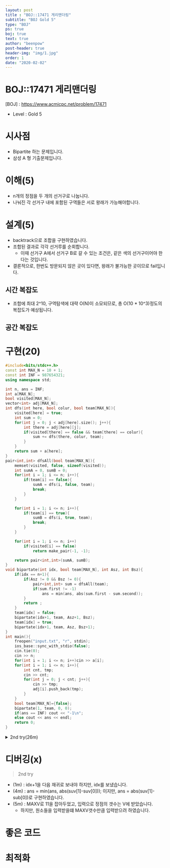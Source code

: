 ```yaml
---
layout: post
title : "BOJ::17471 게리맨더링"
subtitle: "BOJ Gold 5"
type: "BOJ"
ps: true
boj: true
text: true
author: "beenpow"
post-header: true
header-img: "img/1.jpg"
order: 1
date: "2020-02-02"
---
```


# BOJ::17471 게리맨더링
[BOJ] : <https://www.acmicpc.net/problem/17471>
- Level : Gold 5

# 시사점
- Bipartite 하는 문제입니다.
- 삼성 A 형 기출문제입니다.

# 이해(5)
- n개의 정점을 두 개의 선거구로 나눕니다.
- 나눠진 각 선거구 내에 포함된 구역들은 서로 왕래가 가능해야합니다.

# 설계(5)
- backtrack으로 조합을 구현하였습니다.
- 조합된 결과로 각각 선거루를 순회합니다.
  - 이때 선거구 A에서 선거구 B로 갈 수 있는 조건은, 같은 색의 선거구이어야 한다는 것입니다.
- 결론적으로, 한번도 방문되지 않은 곳이 있다면, 왕래가 불가능한 곳이므로 fail입니다.

## 시간 복잡도
- 조합에 최대 2^10, 구역탐색에 대략 O(N)이 소모되므로, 총 O(10 * 10^3)정도의 복잡도가 예상됩니다.

## 공간 복잡도

# 구현(20)

```cpp
#include<bits/stdc++.h>
const int MAX_N = 10 + 1;
const int INF = 987654321;
using namespace std;

int n, ans = INF;
int a[MAX_N];
bool visited[MAX_N];
vector<int> adj[MAX_N];
int dfs(int here, bool colur, bool team[MAX_N]){
    visited[here] = true;
    int sum = 0;
    for(int j = 0; j < adj[here].size(); j++){
        int there = adj[here][j];
        if(visited[there] == false && team[there] == colur){
            sum += dfs(there, colur, team);
        }
    }
    return sum + a[here];
}
pair<int,int> dfsAll(bool team[MAX_N]){
    memset(visited, false, sizeof(visited));
    int sumA = 0, sumB = 0;
    for(int i = 1; i <= n; i++){
        if(team[i] == false){
            sumA = dfs(i, false, team);
            break;
        }
    }

    for(int i = 1; i <= n; i++){
        if(team[i] == true){
            sumB = dfs(i, true, team);
            break;
        }
    }

    for(int i = 1; i <= n; i++)
        if(visited[i] == false)
            return make_pair(-1, -1);

    return pair<int,int>(sumA, sumB);
}
void bipartate(int idx, bool team[MAX_N], int Asz, int Bsz){
    if(idx == n+1){
        if(Asz != 0 && Bsz != 0){
            pair<int,int> sum = dfsAll(team);
            if(sum.first != -1)
                ans = min(ans, abs(sum.first - sum.second));
        }
        return ;
    }
    team[idx] = false;
    bipartate(idx+1, team, Asz+1, Bsz);
    team[idx] = true;
    bipartate(idx+1, team, Asz, Bsz+1);
}
int main(){
    freopen("input.txt", "r", stdin);
    ios_base::sync_with_stdio(false);
    cin.tie(0);
    cin >> n;
    for(int i = 1; i <= n; i++)cin >> a[i];
    for(int i = 1; i <= n; i++){
        int cnt, tmp;
        cin >> cnt;
        for(int j = 0; j < cnt; j++){
            cin >> tmp;
            adj[i].push_back(tmp);
        }
    }
    bool team[MAX_N]={false};
    bipartate(1, team, 0, 0);
    if(ans == INF) cout << "-1\n";
    else cout << ans << endl;
    return 0;
}
```

<details markdown="1">
<summary> 2nd try(26m) </summary>

```cpp
#include<bits/stdc++.h>
#define endl '\n'
#define pb push_back
#define rep(i,a,b) for(int i=a;i<b;i++)
#define r_rep(i,a,b) for(int i=a;i>b;i--)
const int MAXV = 10 +1, inf = 0x3f3f3f3f;
using namespace std;

int V;
int a[MAXV];
bool seen[MAXV];
vector<int> adj[MAXV];
int suv[2], ans = inf;
void input(){
    cin >> V;
    rep(i, 1, V+1) cin >> a[i]; // 실수(5m) : MAXV까지 돌림
    rep(i, 1, V+1){
        int cnt; cin >> cnt;
        rep(j, 0, cnt){
            int x; cin >> x;
            adj[i].pb(x);
        }
    }
}
void dfs(int here, int who, bool myTeam[MAXV]){
    seen[here] = true;
    suv[who] += a[here];
    rep(i, 0, adj[here].size()){
        int there = adj[here][i];
        if(!seen[there] && myTeam[there])
            dfs(there, who, myTeam);
    }
}
bool able(vector<int> u, int who){
    bool myTeam[MAXV] = {false};
    memset(seen, false, sizeof(seen));
    memset(myTeam, false, sizeof(myTeam));
    rep(i, 0, u.size()) myTeam[u[i]] = true;
    dfs(u[0], who, myTeam);
    rep(i, 0, MAXV) if(myTeam[i] != seen[i]) return false;
    return true;
}
void backtrack(int idx, vector<int> u, vector<int> v){
    if(idx == V+1){
        if(u.size() == 0 || v.size() == 0) return;
        suv[0] = suv[1] = 0;
        if(able(u, 0) && able(v, 1))
            ans = min(ans, abs(suv[0] - suv[1])); // 실수(4m) : min안하고, ans계속 갱신함
        return;
    }
    u.pb(idx); backtrack(idx+1, u, v); u.pop_back(); // 실수(1m) : idx+1해야하는데,
    v.pb(idx); backtrack(idx+1, u, v); v.pop_back(); // idx보냄
}
void process(){
    input();
    vector<int> u, v;
    backtrack(1, u, v);
    if(ans == inf) cout << -1 << endl;
    else cout << ans << endl;
}
int main(){
    ios_base::sync_with_stdio(false);
    cin.tie(0); cout.tie(0);
    process();
    return 0;
}
```

</details>


# 디버깅(x)

> 2nd try
  - (1m) : idx+1을 다음 재귀로 보내야 하지만, idx를 보냈습니다. 
  - (4m) : ans = min(ans, abs(suv[1]-suv[0])); 이지만, ans = abs(suv[1]-sub[0])로 구현하였습니다.
  - (5m) : MAXV로 11을 잡아두었고, 입력으로 정점의 갯수는 V에 받았습니다.
    - 하지만, 원소들을 입력받을떄 MAXV갯수만큼 입력받으려 하였습니다.

# 좋은 코드

# 최적화
